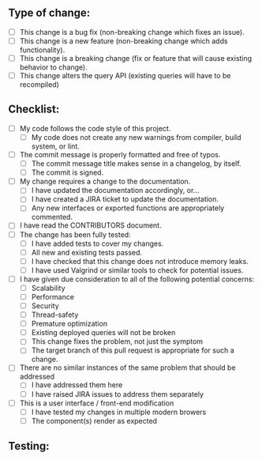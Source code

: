 <!-- Thank you for submitting a pull request to the HPCC project

 PLEASE READ the following before proceeding.

 This project only accepts pull requests related to open JIRA issues.
 If suggesting a new feature or change, please discuss it in a JIRA issue first.
 If fixing a bug, there should be an issue describing it with steps to reproduce.
 The title line of the pull request (and of each commit within it) should refer to the
 associated issue using the format:

 HPCC-nnnnn Short description of issue

 This will allow the Jira ticket to be automatically updated to refer to this pull request,
 and will ensure that the automatically-generated changelog is properly formatted.
 Where a pull request contains a single commit the pull request title will be set automatically,
 assuming that the commit has followed the proper guidelines.

 Please go over all the following points, and put an `x` in all the boxes that apply. You may find
 it easier to press the 'Create' button first then click on the checkboxes to edit the comment.
-->

## Type of change:
- [ ] This change is a bug fix (non-breaking change which fixes an issue).
- [ ] This change is a new feature (non-breaking change which adds functionality).
- [ ] This change is a breaking change (fix or feature that will cause existing behavior to change).
- [ ] This change alters the query API (existing queries will have to be recompiled)

## Checklist:
- [ ] My code follows the code style of this project.
  - [ ] My code does not create any new warnings from compiler, build system, or lint.
- [ ] The commit message is properly formatted and free of typos.
  - [ ] The commit message title makes sense in a changelog, by itself.
  - [ ] The commit is signed.
- [ ] My change requires a change to the documentation.
  - [ ] I have updated the documentation accordingly, or...
  - [ ] I have created a JIRA ticket to update the documentation.
  - [ ] Any new interfaces or exported functions are appropriately commented.
- [ ] I have read the CONTRIBUTORS document.
- [ ] The change has been fully tested:
  - [ ] I have added tests to cover my changes.
  - [ ] All new and existing tests passed.
  - [ ] I have checked that this change does not introduce memory leaks.
  - [ ] I have used Valgrind or similar tools to check for potential issues.
- [ ] I have given due consideration to all of the following potential concerns:
  - [ ] Scalability
  - [ ] Performance
  - [ ] Security
  - [ ] Thread-safety
  - [ ] Premature optimization
  - [ ] Existing deployed queries will not be broken
  - [ ] This change fixes the problem, not just the symptom
  - [ ] The target branch of this pull request is appropriate for such a change.
- [ ] There are no similar instances of the same problem that should be addressed
  - [ ] I have addressed them here
  - [ ] I have raised JIRA issues to address them separately
- [ ] This is a user interface / front-end modification
  - [ ] I have tested my changes in multiple modern browers
  - [ ] The component(s) render as expected

## Testing:
<!-- Please describe how this change has been tested.-->

<!-- Thank you for taking the time to submit this pull request and to answer all of the above-->
